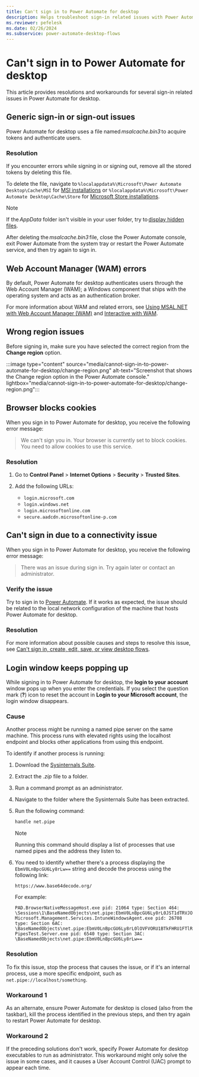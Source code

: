 ```yaml
---
title: Can't sign in to Power Automate for desktop
description: Helps troubleshoot sign-in related issues with Power Automate for desktop.
ms.reviewer: pefelesk
ms.date: 02/26/2024
ms.subservice: power-automate-desktop-flows
---
```

# Can't sign in to Power Automate for desktop

This article provides resolutions and workarounds for several sign-in related issues in Power Automate for desktop.

## Generic sign-in or sign-out issues

Power Automate for desktop uses a file named *msalcache.bin3* to acquire tokens and authenticate users.

### Resolution

If you encounter errors while signing in or signing out, remove all the stored tokens by deleting this file.

To delete the file, navigate to `%localappdata%\Microsoft\Power Automate Desktop\Cache\MSI` for [MSI installations](/power-automate/desktop-flows/install#install-power-automate-using-the-msi-installer) or `%localappdata%\Microsoft\Power Automate Desktop\Cache\Store` for [Microsoft Store installations](/power-automate/desktop-flows/install#install-power-automate-from-microsoft-store).

> [!NOTE]
> If the *AppData* folder isn't visible in your user folder, try to [display hidden files](https://support.microsoft.com/windows/show-hidden-files-0320fe58-0117-fd59-6851-9b7f9840fdb2).

After deleting the *msalcache.bin3* file, close the Power Automate console, exit Power Automate from the system tray or restart the Power Automate service, and then try again to sign in.

## Web Account Manager (WAM) errors

By default, Power Automate for desktop authenticates users through the Web Account Manager (WAM); a Windows component that ships with the operating system and acts as an authentication broker.

For more information about WAM and related errors, see [Using MSAL.NET with Web Account Manager (WAM)](https://aka.ms/msal-net-wam) and [Interactive with WAM](/entra/identity-platform/scenario-desktop-acquire-token-wam).

## Wrong region issues

Before signing in, make sure you have selected the correct region from the **Change region** option.

:::image type="content" source="media/cannot-sign-in-to-power-automate-for-desktop/change-region.png" alt-text="Screenshot that shows the Change region option in the Power Automate console." lightbox="media/cannot-sign-in-to-power-automate-for-desktop/change-region.png":::

## Browser blocks cookies

When you sign in to Power Automate for desktop, you receive the following error message:

> We can't sign you in. Your browser is currently set to block cookies. You need to allow cookies to use this service.

### Resolution

1. Go to **Control Panel** > **Internet Options** > **Security** > **Trusted Sites**.
1. Add the following URLs:

    - `login.microsoft.com`
    - `login.windows.net`
    - `login.microsoftonline.com`
    - `secure.aadcdn.microsoftonline-p.com`

## Can't sign in due to a connectivity issue

When you sign in to Power Automate for desktop, you receive the following error message:

> There was an issue during sign in. Try again later or contact an administrator.

### Verify the issue

Try to sign in to [Power Automate](https://make.powerautomate.com/). If it works as expected, the issue should be related to the local network configuration of the machine that hosts Power Automate for desktop.

### Resolution

For more information about possible causes and steps to resolve this issue, see [Can't sign in, create, edit, save, or view desktop flows](/troubleshoot/power-platform/power-automate/desktop-flows/cannot-sign-in-create-edit-save-view-desktop-flows#cause).

## Login window keeps popping up

While signing in to Power Automate for desktop, the **login to your account** window pops up when you enter the credentials. If you select the question mark (**?**) icon to reset the account in **Login to your Microsoft account**, the login window disappears.

### Cause

Another process might be running a named pipe server on the same machine. This process runs with elevated rights using the localhost endpoint and blocks other applications from using this endpoint.

To identify if another process is running:

1. Download the [Sysinternals Suite](/sysinternals/downloads/sysinternals-suite).
1. Extract the *.zip* file to a folder.
1. Run a command prompt as an administrator.
1. Navigate to the folder where the Sysinternals Suite has been extracted.
1. Run the following command:

    ```cmd
    handle net.pipe
    ```

   > [!NOTE]
   > Running this command should display a list of processes that use named pipes and the address they listen to.

1. You need to identify whether there's a process displaying the `EbmV0LnBpcGU6Ly8rLw==` string and decode the process using the following link:

    `https://www.base64decode.org/`

    For example:

    ```console
    PAD.BrowserNativeMessageHost.exe pid: 21064 type: Section 464: \Sessions\1\BaseNamedObjects\net.pipe:EbmV0LnBpcGU6Ly8rL0JST1dTRVJOQVRJVkVIT1NULzE2NjIwLzEv Microsoft.Management.Services.IntuneWindowsAgent.exe pid: 26708 type: Section 6AC: \BaseNamedObjects\net.pipe:EbmV0LnBpcGU6Ly8rL0lOVFVORU1BTkFHRU1FTlRFWFRFTlNJT04vU1RBVFVTU0VSVklDRS8= PipesTest.Server.exe pid: 6540 type: Section 3AC: \BaseNamedObjects\net.pipe:EbmV0LnBpcGU6Ly8rLw==
    ```

### Resolution

To fix this issue, stop the process that causes the issue, or if it's an internal process, use a more specific endpoint, such as `net.pipe://localhost/something`.

### Workaround 1

As an alternate, ensure Power Automate for desktop is closed (also from the taskbar), kill the process identified in the previous steps, and then try again to restart Power Automate for desktop.

### Workaround 2

If the preceding solutions don't work, specify Power Automate for desktop executables to run as administrator. This workaround might only solve the issue in some cases, and it causes a User Account Control (UAC) prompt to appear each time.
